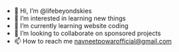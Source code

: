 - 👋 Hi, I’m @lifebeyondskies
- 👀 I’m interested in learning new things
- 🌱 I’m currently learning website coding
- 💞️ I’m looking to collaborate on sponsored projects
- 📫 How to reach me navneetpowarofficial@gmail.com

<!---
lifebeyondskies/lifebeyondskies is a ✨ special ✨ repository because its `README.md` (this file) appears on your GitHub profile.
You can click the Preview link to take a look at your changes.
--->
